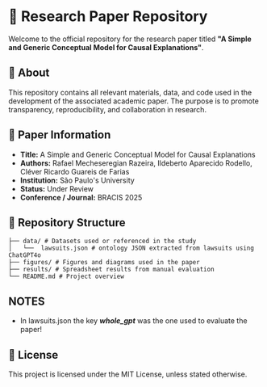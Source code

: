 # 📝 Research Paper Repository

Welcome to the official repository for the research paper titled **"A Simple and Generic Conceptual Model for Causal Explanations"**.

## 📄 About

This repository contains all relevant materials, data, and code used in the development of the associated academic paper. The purpose is to promote transparency, reproducibility, and collaboration in research.

## 🧠 Paper Information

- **Title:** A Simple and Generic Conceptual Model for Causal Explanations
- **Authors:** Rafael Mecheseregian Razeira, Ildeberto Aparecido Rodello, Cléver Ricardo Guareis de Farias
- **Institution:** São Paulo's University
- **Status:** Under Review
- **Conference / Journal:** BRACIS 2025
<!-- - **DOI / Link:** None -->

## 📁 Repository Structure
```
├── data/ # Datasets used or referenced in the study
│   └──  lawsuits.json # ontology JSON extracted from lawsuits using ChatGPT4o
├── figures/ # Figures and diagrams used in the paper
├── results/ # Spreadsheet results from manual evaluation
└── README.md # Project overview
```

## NOTES

* In lawsuits.json the key ***whole_gpt*** was the one used to evaluate the paper!

## 📜 License
This project is licensed under the MIT License, unless stated otherwise.

<!-- 
## 🙌 Acknowledgements
[Funding sources, if any]

[Collaborators or supporting institutions]

[Open-source packages or datasets used] -->